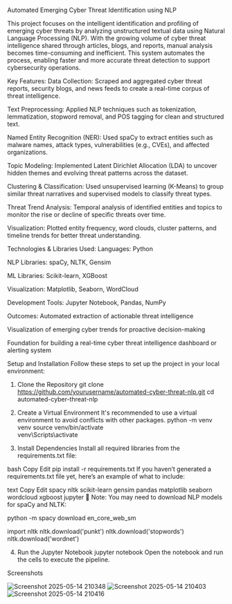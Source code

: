 Automated Emerging Cyber Threat Identification using NLP

This project focuses on the intelligent identification and profiling of emerging cyber threats by analyzing unstructured textual data using Natural Language Processing (NLP). With the growing volume of cyber threat intelligence shared through articles, blogs, and reports, manual analysis becomes time-consuming and inefficient. This system automates the process, enabling faster and more accurate threat detection to support cybersecurity operations.

Key Features:
Data Collection: Scraped and aggregated cyber threat reports, security blogs, and news feeds to create a real-time corpus of threat intelligence.

Text Preprocessing: Applied NLP techniques such as tokenization, lemmatization, stopword removal, and POS tagging for clean and structured text.

Named Entity Recognition (NER): Used spaCy to extract entities such as malware names, attack types, vulnerabilities (e.g., CVEs), and affected organizations.

Topic Modeling: Implemented Latent Dirichlet Allocation (LDA) to uncover hidden themes and evolving threat patterns across the dataset.

Clustering & Classification: Used unsupervised learning (K-Means) to group similar threat narratives and supervised models to classify threat types.

Threat Trend Analysis: Temporal analysis of identified entities and topics to monitor the rise or decline of specific threats over time.

Visualization: Plotted entity frequency, word clouds, cluster patterns, and timeline trends for better threat understanding.

Technologies & Libraries Used:
Languages: Python

NLP Libraries: spaCy, NLTK, Gensim

ML Libraries: Scikit-learn, XGBoost

Visualization: Matplotlib, Seaborn, WordCloud

Development Tools: Jupyter Notebook, Pandas, NumPy

Outcomes:
Automated extraction of actionable threat intelligence

Visualization of emerging cyber trends for proactive decision-making

Foundation for building a real-time cyber threat intelligence dashboard or alerting system

Setup and Installation
Follow these steps to set up the project in your local environment:

1. Clone the Repository
git clone https://github.com/yourusername/automated-cyber-threat-nlp.git
cd automated-cyber-threat-nlp

2. Create a Virtual Environment
It's recommended to use a virtual environment to avoid conflicts with other packages.
python -m venv venv
source venv/bin/activate   
venv\Scripts\activate

3. Install Dependencies
Install all required libraries from the requirements.txt file:

bash
Copy
Edit
pip install -r requirements.txt
If you haven’t generated a requirements.txt file yet, here’s an example of what to include:

text
Copy
Edit
spacy
nltk
scikit-learn
gensim
pandas
matplotlib
seaborn
wordcloud
xgboost
jupyter
📌 Note: You may need to download NLP models for spaCy and NLTK:


python -m spacy download en_core_web_sm

import nltk
nltk.download('punkt')
nltk.download('stopwords')
nltk.download('wordnet')

4. Run the Jupyter Notebook
jupyter notebook
Open the notebook and run the cells to execute the pipeline.

Screenshots


![Screenshot 2025-05-14 210348](https://github.com/user-attachments/assets/1d12eac7-067d-4266-afb6-d4ebace38aeb)
![Screenshot 2025-05-14 210403](https://github.com/user-attachments/assets/4db24a81-2b1a-4306-99b8-de38239a4196)
![Screenshot 2025-05-14 210416](https://github.com/user-attachments/assets/53f50453-613e-47db-8d5a-39a7e1623d45)






